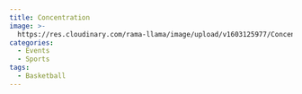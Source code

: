 ```yaml
---
title: Concentration
image: >-
  https://res.cloudinary.com/rama-llama/image/upload/v1603125977/Concentration_mwehio_yjdtku.jpg
categories:
  - Events
  - Sports
tags:
  - Basketball
---
```


